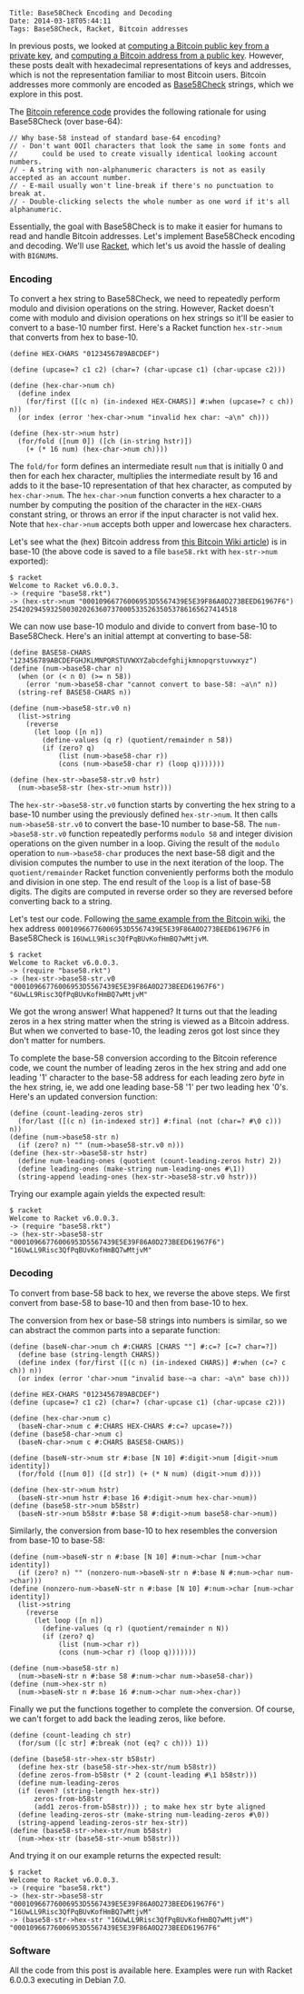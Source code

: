     Title: Base58Check Encoding and Decoding
    Date: 2014-03-18T05:44:11
    Tags: Base58Check, Racket, Bitcoin addresses

In previous posts, we looked at
[computing a Bitcoin public key from a private key][LiT:pubfrompriv],
and [computing a Bitcoin address from a public key][LiT:ffi]. However,
these posts dealt with hexadecimal representations of keys and
addresses, which is not the representation familiar to most Bitcoin
users. Bitcoin addresses more commonly are encoded as
[Base58Check][bwiki:b58] strings, which we explore in this post.

[LiT:pubfrompriv]: http://www.lostintransaction.com/blog/2014/03/14/deriving-a-bitcoin-public-key-from-a-private-key/ "Deriving a Bitcoin Public Key From a Private Key"
[LiT:ffi]: http://www.lostintransaction.com/blog/2014/03/15/adding-openssl-bindings-to-racket-via-its-ffi/ "Adding OpenSSL bindings to Racket via its FFI"
[bwiki:b58]: https://en.bitcoin.it/wiki/Base58Check_encoding "Base58Check encoding"

<!-- more -->

The [Bitcoin reference code][bitcoinsrc] provides the following
rationale for using Base58Check (over base-64):

    // Why base-58 instead of standard base-64 encoding?
    // - Don't want 0OIl characters that look the same in some fonts and
    //      could be used to create visually identical looking account numbers.
    // - A string with non-alphanumeric characters is not as easily accepted as an account number.
    // - E-mail usually won't line-break if there's no punctuation to break at.
    // - Double-clicking selects the whole number as one word if it's all alphanumeric.

[bitcoinsrc]: https://github.com/bitcoin/bitcoin/blob/f76c122e2eac8ef66f69d142231bd33c88a24c50/src/base58.h#L7-L12 "src/base58.h"

Essentially, the goal with Base58Check is to make it easier for humans
to read and handle Bitcoin addresses. Let's implement Base58Check
encoding and decoding. We'll use [Racket](http://racket-lang.org),
which let's us avoid the hassle of dealing with `BIGNUM`s.

### Encoding ###

To convert a hex string to Base58Check, we need to repeatedly perform
modulo and division operations on the string. However, Racket doesn't
come with modulo and division operations on hex strings so it'll be
easier to convert to a base-10 number first. Here's a Racket function
`hex-str->num` that converts from hex to base-10.

```racket
(define HEX-CHARS "0123456789ABCDEF")

(define (upcase=? c1 c2) (char=? (char-upcase c1) (char-upcase c2)))

(define (hex-char->num ch)
  (define index 
    (for/first ([(c n) (in-indexed HEX-CHARS)] #:when (upcase=? c ch)) n))
  (or index (error 'hex-char->num "invalid hex char: ~a\n" ch)))
	  
(define (hex-str->num hstr)
  (for/fold ([num 0]) ([ch (in-string hstr)]) 
    (+ (* 16 num) (hex-char->num ch))))
```

The `fold/for` form defines an intermediate result `num` that is
initially 0 and then for each hex character, multiplies the
intermediate result by 16 and adds to it the base-10 representation of
that hex character, as computed by `hex-char->num`. The
`hex-char->num` function converts a hex character to a number by
computing the position of the character in the `HEX-CHARS` constant
string, or throws an error if the input character is not valid
hex. Note that `hex-char->num` accepts both upper and lowercase hex
characters.

Let's see what the (hex) Bitcoin address from
[this Bitcoin Wiki article][bwiki:addr]) is in base-10 (the above code
is saved to a file `base58.rkt` with `hex-str->num` exported):

[bwiki:addr]: https://en.bitcoin.it/wiki/Technical_background_of_version_1_Bitcoin_addresses "Technical background of version 1 Bitcoin addresses"

    $ racket
    Welcome to Racket v6.0.0.3.
    -> (require "base58.rkt")
    -> (hex-str->num "00010966776006953D5567439E5E39F86A0D273BEED61967F6")
    25420294593250030202636073700053352635053786165627414518

We can now use base-10 modulo and divide to convert from base-10 to
Base58Check. Here's an initial attempt at converting to base-58:

```racket
(define BASE58-CHARS "123456789ABCDEFGHJKLMNPQRSTUVWXYZabcdefghijkmnopqrstuvwxyz")
(define (num->base58-char n)
  (when (or (< n 0) (>= n 58))
    (error 'num->base58-char "cannot convert to base-58: ~a\n" n))
  (string-ref BASE58-CHARS n))
  
(define (num->base58-str.v0 n)
  (list->string
    (reverse
	  (let loop ([n n])
	    (define-values (q r) (quotient/remainder n 58))
		(if (zero? q)
            (list (num->base58-char r))
			(cons (num->base58-char r) (loop q)))))))

(define (hex-str->base58-str.v0 hstr) 
  (num->base58-str (hex-str->num hstr)))
```

The `hex-str->base58-str.v0` function starts by converting the hex
string to a base-10 number using the previously defined
`hex-str->num`. It then calls `num->base58-str.v0` to convert the
base-10 number to base-58. The `num->base58-str.v0` function
repeatedly performs `modulo 58` and integer division operations on the
given number in a loop. Giving the result of the `modulo` operation to
`num->base58-char` produces the next base-58 digit and the division
computes the number to use in the next iteration of the loop. The
`quotient/remainder` Racket function conveniently performs both the
modulo and division in one step. The end result of the `loop` is a
list of base-58 digits. The digits are computed in reverse order so
they are reversed before converting back to a string.

Let's test our code. Following
[the same example from the Bitcoin wiki][bwiki:addr], the hex address
`00010966776006953D5567439E5E39F86A0D273BEED61967F6` in Base58Check is
`16UwLL9Risc3QfPqBUvKofHmBQ7wMtjvM`.

    $ racket
	Welcome to Racket v6.0.0.3.
	-> (require "base58.rkt")
	-> (hex-str->base58-str.v0 "00010966776006953D5567439E5E39F86A0D273BEED61967F6")
	"6UwLL9Risc3QfPqBUvKofHmBQ7wMtjvM"

We got the wrong answer! What happened? It turns out that the leading
zeros in a hex string matter when the string is viewed as a Bitcoin
address. But when we converted to base-10, the leading zeros got lost
since they don't matter for numbers.

To complete the base-58 conversion according to the Bitcoin reference
code, we count the number of leading zeros in the hex string and add
one leading '1' character to the base-58 address for each leading zero
*byte* in the hex string, ie, we add one leading base-58 '1' per two
leading hex '0's. Here's an updated conversion function:

```racket
(define (count-leading-zeros str)
  (for/last ([(c n) (in-indexed str)] #:final (not (char=? #\0 c))) n))
(define (num->base58-str n)
  (if (zero? n) "" (num->base58-str.v0 n)))
(define (hex-str->base58-str hstr)
  (define num-leading-ones (quotient (count-leading-zeros hstr) 2))
  (define leading-ones (make-string num-leading-ones #\1))
  (string-append leading-ones (hex-str->base58-str.v0 hstr)))
```

Trying our example again yields the expected result:

    $ racket
	Welcome to Racket v6.0.0.3.
	-> (require "base58.rkt")
	-> (hex-str->base58-str "00010966776006953D5567439E5E39F86A0D273BEED61967F6")
	"16UwLL9Risc3QfPqBUvKofHmBQ7wMtjvM"

### Decoding ###

To convert from base-58 back to hex, we reverse the above steps. We
first convert from base-58 to base-10 and then from base-10 to
hex. 

The conversion from hex or base-58 strings into numbers is
similar, so we can abstract the common parts into a separate function:

```racket
(define (baseN-char->num ch #:CHARS [CHARS ""] #:c=? [c=? char=?])
  (define base (string-length CHARS))
  (define index (for/first ([(c n) (in-indexed CHARS)] #:when (c=? c ch)) n))
  (or index (error 'char->num "invalid base-~a char: ~a\n" base ch)))

(define HEX-CHARS "0123456789ABCDEF")
(define (upcase=? c1 c2) (char=? (char-upcase c1) (char-upcase c2)))

(define (hex-char->num c) 
  (baseN-char->num c #:CHARS HEX-CHARS #:c=? upcase=?))
(define (base58-char->num c) 
  (baseN-char->num c #:CHARS BASE58-CHARS))
			
(define (baseN-str->num str #:base [N 10] #:digit->num [digit->num identity])
  (for/fold ([num 0]) ([d str]) (+ (* N num) (digit->num d))))

(define (hex-str->num hstr)
  (baseN-str->num hstr #:base 16 #:digit->num hex-char->num))
(define (base58-str->num b58str)
  (baseN-str->num b58str #:base 58 #:digit->num base58-char->num))
```

Similarly, the conversion from base-10 to hex resembles the conversion
from base-10 to base-58:

```racket
(define (num->baseN-str n #:base [N 10] #:num->char [num->char identity])
  (if (zero? n) "" (nonzero-num->baseN-str n #:base N #:num->char num->char)))
(define (nonzero-num->baseN-str n #:base [N 10] #:num->char [num->char identity])
  (list->string
    (reverse
      (let loop ([n n])
        (define-values (q r) (quotient/remainder n N))
        (if (zero? q)
            (list (num->char r))
            (cons (num->char r) (loop q)))))))

(define (num->base58-str n)
  (num->baseN-str n #:base 58 #:num->char num->base58-char))
(define (num->hex-str n)
  (num->baseN-str n #:base 16 #:num->char num->hex-char))
```

Finally we put the functions together to complete the conversion. Of
course, we can't forget to add back the leading zeros, like before.

```racket
(define (count-leading ch str)
  (for/sum ([c str] #:break (not (eq? c ch))) 1))
  
(define (base58-str->hex-str b58str)
  (define hex-str (base58-str->hex-str/num b58str))
  (define zeros-from-b58str (* 2 (count-leading #\1 b58str)))
  (define num-leading-zeros
  (if (even? (string-length hex-str))
      zeros-from-b58str
      (add1 zeros-from-b58str))) ; to make hex str byte aligned
  (define leading-zeros-str (make-string num-leading-zeros #\0))
  (string-append leading-zeros-str hex-str))
(define (base58-str->hex-str/num b58str)
  (num->hex-str (base58-str->num b58str)))
```

And trying it on our example returns the expected result:

    $ racket
    Welcome to Racket v6.0.0.3.
    -> (require "base58.rkt")
    -> (hex-str->base58-str "00010966776006953D5567439E5E39F86A0D273BEED61967F6")
    "16UwLL9Risc3QfPqBUvKofHmBQ7wMtjvM"
	-> (base58-str->hex-str "16UwLL9Risc3QfPqBUvKofHmBQ7wMtjvM")
    "00010966776006953D5567439E5E39F86A0D273BEED61967F6"

### Software

All the code from this post is available here. Examples were run with
Racket 6.0.0.3 executing in Debian 7.0.

<!--todo: explain decode code-->

